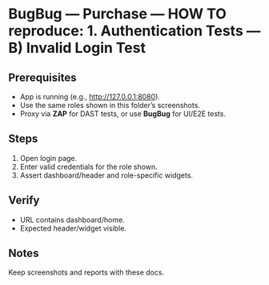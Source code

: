 ﻿# BugBug — Purchase — HOW TO reproduce: 1. Authentication Tests — B) Invalid Login Test

## Prerequisites

- App is running (e.g., http://127.0.0.1:8080).
- Use the same roles shown in this folder’s screenshots.
- Proxy via **ZAP** for DAST tests, or use **BugBug** for UI/E2E tests.

## Steps

1. Open login page.
2. Enter valid credentials for the role shown.
3. Assert dashboard/header and role-specific widgets.

## Verify

- URL contains dashboard/home.
- Expected header/widget visible.

## Notes

Keep screenshots and reports with these docs.


